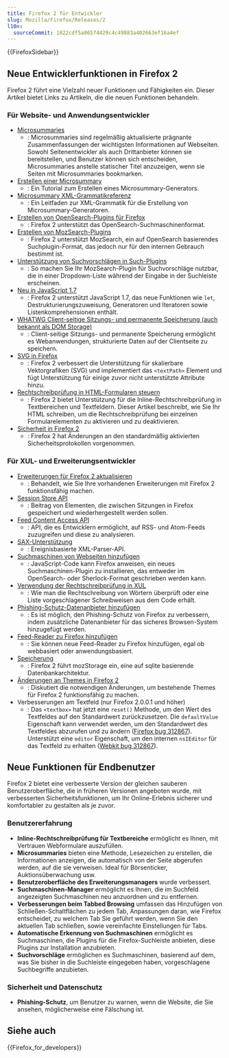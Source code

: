 ```yaml
---
title: Firefox 2 für Entwickler
slug: Mozilla/Firefox/Releases/2
l10n:
  sourceCommit: 1822cdf5a86574429c4c49883a402663ef16a4ef
---
```


{{FirefoxSidebar}}

## Neue Entwicklerfunktionen in Firefox 2

Firefox 2 führt eine Vielzahl neuer Funktionen und Fähigkeiten ein. Dieser Artikel bietet Links zu Artikeln, die die neuen Funktionen behandeln.

### Für Website- und Anwendungsentwickler

- [Microsummaries](https://wiki.mozilla.org/Microsummaries)
  - : Microsummaries sind regelmäßig aktualisierte prägnante Zusammenfassungen der wichtigsten Informationen auf Webseiten. Sowohl Seitenentwickler als auch Drittanbieter können sie bereitstellen, und Benutzer können sich entscheiden, Microsummaries anstelle statischer Titel anzuzeigen, wenn sie Seiten mit Microsummaries bookmarken.
- [Erstellen einer Microsummary](/de/docs/Creating_a_Microsummary)
  - : Ein Tutorial zum Erstellen eines Microsummary-Generators.
- [Microsummary XML-Grammatikreferenz](/de/docs/Microsummary_XML_grammar_reference)
  - : Ein Leitfaden zur XML-Grammatik für die Erstellung von Microsummary-Generatoren.
- [Erstellen von OpenSearch-Plugins für Firefox](/de/docs/Web/OpenSearch)
  - : Firefox 2 unterstützt das OpenSearch-Suchmaschinenformat.
- [Erstellen von MozSearch-Plugins](/de/docs/Creating_MozSearch_plugins)
  - : Firefox 2 unterstützt MozSearch, ein auf OpenSearch basierendes Suchplugin-Format, das jedoch nur für den internen Gebrauch bestimmt ist.
- [Unterstützung von Suchvorschlägen in Such-Plugins](/de/docs/Supporting_search_suggestions_in_search_plugins)
  - : So machen Sie Ihr MozSearch-Plugin für Suchvorschläge nutzbar, die in einer Dropdown-Liste während der Eingabe in der Suchleiste erscheinen.
- [Neu in JavaScript 1.7](/de/docs/New_in_JavaScript_1.7)
  - : Firefox 2 unterstützt JavaScript 1.7, das neue Funktionen wie `let`, Destrukturierungszuweisung, Generatoren und Iteratoren sowie Listenkomprehensionen enthält.
- [WHATWG Client-seitige Sitzungs- und permanente Speicherung (auch bekannt als DOM Storage)](/de/docs/Web/API/Web_Storage_API)
  - : Client-seitige Sitzungs- und permanente Speicherung ermöglicht es Webanwendungen, strukturierte Daten auf der Clientseite zu speichern.
- [SVG in Firefox](/de/docs/Web/SVG/SVG_1.1_Support_in_Firefox)
  - : Firefox 2 verbessert die Unterstützung für skalierbare Vektorgrafiken (SVG) und implementiert das `<textPath>` Element und fügt Unterstützung für einige zuvor nicht unterstützte Attribute hinzu.
- [Rechtschreibprüfung in HTML-Formularen steuern](/de/docs/Web/HTML/Global_attributes/spellcheck)
  - : Firefox 2 bietet Unterstützung für die Inline-Rechtschreibprüfung in Textbereichen und Textfeldern. Dieser Artikel beschreibt, wie Sie Ihr HTML schreiben, um die Rechtschreibprüfung bei einzelnen Formularelementen zu aktivieren und zu deaktivieren.
- [Sicherheit in Firefox 2](/de/docs/Mozilla/Firefox/Releases/2/Security_changes)
  - : Firefox 2 hat Änderungen an den standardmäßig aktivierten Sicherheitsprotokollen vorgenommen.

### Für XUL- und Erweiterungsentwickler

- [Erweiterungen für Firefox 2 aktualisieren](/de/docs/Mozilla/Firefox/Releases/2/Updating_extensions)
  - : Behandelt, wie Sie Ihre vorhandenen Erweiterungen mit Firefox 2 funktionsfähig machen.
- [Session Store API](/de/docs/Session_store_API)
  - : Beitrag von Elementen, die zwischen Sitzungen in Firefox gespeichert und wiederhergestellt werden sollen.
- [Feed Content Access API](/de/docs/Feed_content_access_API)
  - : API, die es Entwicklern ermöglicht, auf RSS- und Atom-Feeds zuzugreifen und diese zu analysieren.
- [SAX-Unterstützung](/de/docs/SAX)
  - : Ereignisbasierte XML-Parser-API.
- [Suchmaschinen von Webseiten hinzufügen](/de/docs/Web/OpenSearch)
  - : JavaScript-Code kann Firefox anweisen, ein neues Suchmaschinen-Plugin zu installieren, das entweder im OpenSearch- oder Sherlock-Format geschrieben werden kann.
- [Verwendung der Rechtschreibprüfung in XUL](/de/docs/Using_spell_checking_in_XUL)
  - : Wie man die Rechtschreibung von Wörtern überprüft oder eine Liste vorgeschlagener Schreibweisen aus dem Code erhält.
- [Phishing-Schutz-Datenanbieter hinzufügen](/de/docs/Adding_phishing_protection_data_providers)
  - : Es ist möglich, den Phishing-Schutz von Firefox zu verbessern, indem zusätzliche Datenanbieter für das sicheres Browsen-System hinzugefügt werden.
- [Feed-Reader zu Firefox hinzufügen](/de/docs/Mozilla/Firefox/Releases/2/Adding_feed_readers_to_Firefox)
  - : Sie können neue Feed-Reader zu Firefox hinzufügen, egal ob webbasiert oder anwendungsbasiert.
- [Speicherung](/de/docs/Storage)
  - : Firefox 2 führt mozStorage ein, eine auf sqlite basierende Datenbankarchitektur.
- [Änderungen an Themes in Firefox 2](/de/docs/Theme_changes_in_Firefox_2)
  - : Diskutiert die notwendigen Änderungen, um bestehende Themes für Firefox 2 funktionsfähig zu machen.
- Verbesserungen am Textfeld (nur Firefox 2.0.0.1 und höher)
  - : Das `<textbox>` hat jetzt eine `reset()` Methode, um den Wert des Textfeldes auf den Standardwert zurückzusetzen. Die `defaultValue` Eigenschaft kann verwendet werden, um den Standardwert des Textfeldes abzurufen und zu ändern ([Firefox bug 312867](https://bugzil.la/312867)). Unterstützt eine `editor` Eigenschaft, um den internen `nsIEditor` für das Textfeld zu erhalten ([Webkit bug 312867](https://bugzil.la/312867)).

## Neue Funktionen für Endbenutzer

Firefox 2 bietet eine verbesserte Version der gleichen sauberen Benutzeroberfläche, die in früheren Versionen angeboten wurde, mit verbesserten Sicherheitsfunktionen, um Ihr Online-Erlebnis sicherer und komfortabler zu gestalten als je zuvor.

### Benutzererfahrung

- **Inline-Rechtschreibprüfung für Textbereiche** ermöglicht es Ihnen, mit Vertrauen Webformulare auszufüllen.
- **Microsummaries** bieten eine Methode, Lesezeichen zu erstellen, die Informationen anzeigen, die automatisch von der Seite abgerufen werden, auf die sie verweisen. Ideal für Börsenticker, Auktionsüberwachung usw.
- **Benutzeroberfläche des Erweiterungsmanagers** wurde verbessert.
- **Suchmaschinen-Manager** ermöglicht es Ihnen, die im Suchfeld angezeigten Suchmaschinen neu anzuordnen und zu entfernen.
- **Verbesserungen beim Tabbed Browsing** umfassen das Hinzufügen von Schließen-Schaltflächen zu jedem Tab, Anpassungen daran, wie Firefox entscheidet, zu welchem Tab Sie geführt werden, wenn Sie den aktuellen Tab schließen, sowie vereinfachte Einstellungen für Tabs.
- **Automatische Erkennung von Suchmaschinen** ermöglicht es Suchmaschinen, die Plugins für die Firefox-Suchleiste anbieten, diese Plugins zur Installation anzubieten.
- **Suchvorschläge** ermöglichen es Suchmaschinen, basierend auf dem, was Sie bisher in die Suchleiste eingegeben haben, vorgeschlagene Suchbegriffe anzubieten.

### Sicherheit und Datenschutz

- **Phishing-Schutz**, um Benutzer zu warnen, wenn die Website, die Sie ansehen, möglicherweise eine Fälschung ist.

## Siehe auch

{{Firefox_for_developers}}
